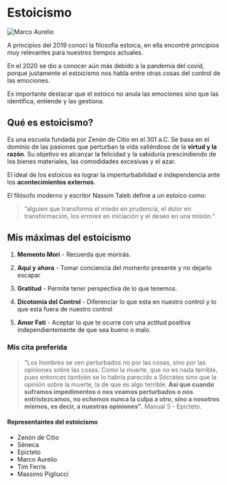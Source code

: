 # Estoicismo

![Marco Aurelio](../assets/img/marco-aurelio-mod.jpg "Marco Aurelio")

A principios del 2019 conocí la filosofía estoica, en ella encontré principios muy relevantes para nuestros tiempos actuales.

En el 2020 se dio a conocer aún más debido a la pandemia del covid, porque justamente el estoicismo nos habla entre otras cosas del control de las emociones.

Es importante destacar que el estoico no anula las emociones sino que las identifica, entiende y las gestiona.
## Qué es estoicismo?

Es una escuela fundada por Zenón de Citio en el 301 a.C.
Se basa en el dominio de las pasiones que perturban la vida valiéndose de la __virtud y la razón__. Su objetivo es alcanzar la felicidad y la sabiduría prescindiendo de los bienes materiales, las comodidades excesivas y el azar.

El ideal de los estoicos es lograr la imperturbabilidad e independencia ante los __acontecimientos externos__.

El filósofo moderno y escritor Nassim Taleb define a un estoico como:
> “alguien que transforma el miedo en prudencia, el dolor en transformación, los errores en iniciación y el deseo en una misión.”

## Mis máximas del estoicismo

1. __Memento Mori__ - Recuerda que morirás.


2. __Aquí y ahora__ - Tomar conciencia del momento presente y no dejarlo escapar


3. __Gratitud__ - Permite tener perspectiva de lo que tenemos.


4. __Dicotomía del Control__ - Diferenciar lo que esta en nuestro control y lo que esta fuera de nuestro control


5. __Amor Fati__ - Aceptar lo que te ocurre con una actitud positiva independientemente de que sea bueno o malo.


### Mis cita preferida
> "Los hombres se ven perturbados no por las cosas, sino por las opiniones sobre las cosas. Como la muerte, que no es nada terrible, pues entonces también se lo habría parecido a Sócrates sino que la opinión sobre la muerte, la de que es algo terrible. **Así que cuando suframos impedimentos o nos veamos perturbados o nos entristezcamos, no echemos nunca la culpa a otro, sino a nosotros mismos, es decir, a nuestras opiniones".** Manual 5 - Epicteto.


#### Representantes del estoicismo

* Zenón de Citio
* Séneca
* Epicteto
* Marco Aurelio
* Tim Ferris
* Massimo Pigliucci





